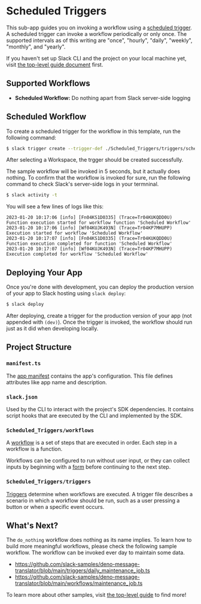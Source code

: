 # Scheduled Triggers

This sub-app guides you on invoking a workflow using a
[scheduled trigger](https://api.slack.com/future/triggers/scheduled). A
scheduled trigger can invoke a workflow periodically or only once. The supported
intervals as of this writing are "once", "hourly", "daily", "weekly", "monthly",
and "yearly".

If you haven't set up Slack CLI and the project on your local machine yet, visit
[the top-level guide document](../README.md) first.

## Supported Workflows

- **Scheduled Workflow:** Do nothing apart from Slack server-side logging

## Scheduled Workflow

To create a scheduled trigger for the workflow in this template, run the
following command:

```zsh
$ slack trigger create --trigger-def ./Scheduled_Triggers/triggers/scheduled_only_once.ts
```

After selecting a Workspace, the trgger should be created successfully.

The sample workflow will be invoked in 5 seconds, but it actually does nothing.
To confirm that the workflow is invoked for sure, run the following command to
check Slack's server-side logs in your termninal.

```zsh
$ slack activity -t
```

You will see a few lines of logs like this:

```
2023-01-20 10:17:06 [info] [Fn04KS1D0335] (Trace=Tr04KUKQDD0U) Function execution started for workflow function 'Scheduled Workflow'
2023-01-20 10:17:06 [info] [Wf04KUJK493N] (Trace=Tr04KP7MHUPP) Execution started for workflow 'Scheduled Workflow'
2023-01-20 10:17:07 [info] [Fn04KS1D0335] (Trace=Tr04KUKQDD0U) Function execution completed for function 'Scheduled Workflow'
2023-01-20 10:17:07 [info] [Wf04KUJK493N] (Trace=Tr04KP7MHUPP) Execution completed for workflow 'Scheduled Workflow'
```

## Deploying Your App

Once you're done with development, you can deploy the production version of your
app to Slack hosting using `slack deploy`:

```zsh
$ slack deploy
```

After deploying, create a trigger for the production version of your app (not
appended with `(dev)`). Once the trigger is invoked, the workflow should run
just as it did when developing locally.

## Project Structure

### `manifest.ts`

The [app manifest](https://api.slack.com/future/manifest) contains the app's
configuration. This file defines attributes like app name and description.

### `slack.json`

Used by the CLI to interact with the project's SDK dependencies. It contains
script hooks that are executed by the CLI and implemented by the SDK.

### `Scheduled_Triggers/workflows`

A [workflow](https://api.slack.com/future/workflows) is a set of steps that are
executed in order. Each step in a workflow is a function.

Workflows can be configured to run without user input, or they can collect
inputs by beginning with a [form](https://api.slack.com/future/forms) before
continuing to the next step.

### `Scheduled_Triggers/triggers`

[Triggers](https://api.slack.com/future/triggers) determine when workflows are
executed. A trigger file describes a scenario in which a workflow should be run,
such as a user pressing a button or when a specific event occurs.

## What's Next?

The `do_nothing` workflow does nothing as its name implies. To learn how to
build more meaningful workflows, please check the following sample workflow. The
workflow can be invoked ever day to maintain some data.

- https://github.com/slack-samples/deno-message-translator/blob/main/triggers/daily_maintenance_job.ts
- https://github.com/slack-samples/deno-message-translator/blob/main/workflows/maintenance_job.ts

To learn more about other samples, visit [the top-level guide](../README.md) to
find more!
